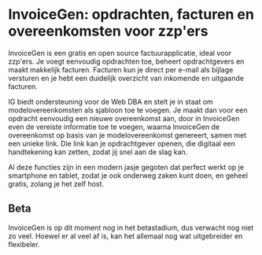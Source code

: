 # InvoiceGen: opdrachten, facturen en overeenkomsten voor zzp'ers

InvoiceGen is een gratis en open source factuurapplicatie, ideal voor zzp'ers. Je voegt eenvoudig opdrachten toe, beheert opdrachtgevers en maakt makkelijk facturen. Facturen kun je direct per e-mail als bijlage versturen en je hebt een duidelijk overzicht van inkomende en uitgaande facturen. 

IG biedt ondersteuning voor de Web DBA en stelt je in staat om modelovereenkomsten als sjabloon toe te voegen. Je maakt dan voor een opdracht eenvoudig een nieuwe overeenkomst aan, door in InvoiceGen even de vereiste informatie toe te voegen, waarna InvoiceGen de overeenkomst op basis van je modelovereenkomst genereert, samen met een unieke link. Die link kan je opdrachtgever openen, die digitaal een handtekening kan zetten, zodat jij snel aan de slag kan.

Al deze functies zijn in een modern jasje gegoten dat perfect werkt op je smartphone en tablet, zodat je ook onderweg zaken kunt doen, en geheel gratis, zolang je het zelf host.

## Beta
InvoiceGen is op dit moment nog in het betastadium, dus verwacht nog niet zo veel. Hoewel er al veel af is, kan het allemaal nog wat uitgebreider en flexibeler.
